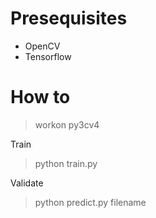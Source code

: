 # Presequisites

- OpenCV
- Tensorflow

# How to

> workon py3cv4

Train

> python train.py

Validate

> python predict.py filename

